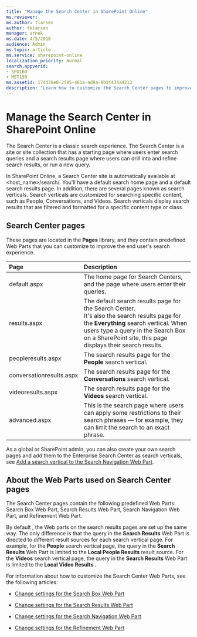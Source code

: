 ```yaml
---
title: "Manage the Search Center in SharePoint Online"
ms.reviewer: 
ms.author: tlarsen
author: tklarsen
manager: arnek
ms.date: 4/5/2018
audience: Admin
ms.topic: article
ms.service: sharepoint-online
localization_priority: Normal
search.appverid:
- SPO160
- MET150
ms.assetid: 174d36e0-2f85-461a-ad9a-8b3f434a4213
description: "Learn how to customize the Search Center pages to improve the end user's search experience. Learn about search verticals (Everything, People, Videos, and Conversations) and the predefined Web Parts (Search Box Web Part, Search Results Web Part, Search Navigation Web Part, and Refinement Web Part.)"
---
```


# Manage the Search Center in SharePoint Online

The Search Center is a classic search experience. The Search Center is a site or site collection that has a starting page where users enter search queries and a search results page where users can drill into and refine search results, or run a new query. 

In SharePoint Online, a Search Center site is automatically available at <host_name>/search/. You'll have a default search home page and a default search results page. In addition, there are several pages known as search verticals. Search verticals are customized for searching specific content, such as People, Conversations, and Videos. Search verticals display search results that are filtered and formatted for a specific content type or class.

## Search Center pages
<a name="__top"> </a>

These pages are located in the **Pages** library, and they contain predefined Web Parts that you can customize to improve the end user's search experience. 
  
|**Page**|**Description**|
|:-----|:-----|
|default.aspx  <br/> |The home page for Search Centers, and the page where users enter their queries.  <br/> |
|results.aspx  <br/> |The default search results page for the Search Center. <br/> It's also the search results page for the **Everything** search vertical. When users type a query in the Search Box on a SharePoint site, this page displays their search results. <br/> |
|peopleresults.aspx  <br/> |The search results page for the **People** search vertical.  <br/> |
|conversationresults.aspx  <br/> |The search results page for the **Conversations** search vertical.  <br/> |
|videoresults.aspx  <br/> |The search results page for the **Videos** search vertical.  <br/> |
|advanced.aspx  <br/> |This is the search page where users can apply some restrictions to their search phrases — for example, they can limit the search to an exact phrase.  <br/> |
   
As a global or SharePoint admin, you can also create your own search pages and add them to the Enterprise Search Center as search verticals, see [Add a search vertical to the Search Navigation Web Part](search-navigation-web-part.md#add-a-search-vertical-to-the-search-navigation-web-part).

  
## About the Web Parts used on Search Center pages
<a name="__top"> </a>

The Search Center pages contain the following predefined Web Parts: Search Box Web Part, Search Results Web Part, Search Navigation Web Part, and Refinement Web Part.
  
By default , the Web parts on the search results pages are set up the same way. The only difference is that the query in the **Search Results** Web Part is directed to different result sources for each search vertical page. For example, for the **People** search vertical page, the query in the **Search Results** Web Part is limited to the **Local People Results** result source. For the **Videos** search vertical page, the query in the **Search Results** Web Part is limited to the **Local Video Results** **.**
  
For information about how to customize the Search Center Web Parts, see the following articles:
  
- [Change settings for the Search Box Web Part](search-box-web-part.md)
    
- [Change settings for the Search Results Web Part](https://support.office.com/article/40ff85b3-bc5e-4230-b1dd-f088188e487e)
    
- [Change settings for the Search Navigation Web Part](search-navigation-web-part.md)
    
- [Change settings for the Refinement Web Part](refinement-web-part.md)
    

